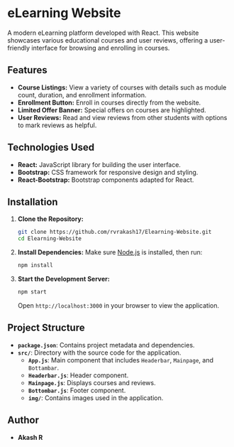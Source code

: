 # eLearning Website

A modern eLearning platform developed with React. This website showcases various educational courses and user reviews, offering a user-friendly interface for browsing and enrolling in courses.

## Features

- **Course Listings:** View a variety of courses with details such as module count, duration, and enrollment information.
- **Enrollment Button:** Enroll in courses directly from the website.
- **Limited Offer Banner:** Special offers on courses are highlighted.
- **User Reviews:** Read and view reviews from other students with options to mark reviews as helpful.

## Technologies Used

- **React:** JavaScript library for building the user interface.
- **Bootstrap:** CSS framework for responsive design and styling.
- **React-Bootstrap:** Bootstrap components adapted for React.

## Installation

1. **Clone the Repository:**
   ```sh
   git clone https://github.com/rvrakash17/Elearning-Website.git
   cd Elearning-Website
   ```

2. **Install Dependencies:**
   Make sure [Node.js](https://nodejs.org/) is installed, then run:
   ```sh
   npm install
   ```

3. **Start the Development Server:**
   ```sh
   npm start
   ```
   Open `http://localhost:3000` in your browser to view the application.

## Project Structure

- **`package.json`**: Contains project metadata and dependencies.
- **`src/`**: Directory with the source code for the application.
  - **`App.js`**: Main component that includes `Headerbar`, `Mainpage`, and `Bottambar`.
  - **`Headerbar.js`**: Header component.
  - **`Mainpage.js`**: Displays courses and reviews.
  - **`Bottombar.js`**: Footer component.
  - **`img/`**: Contains images used in the application.

## Author

- **Akash R**
